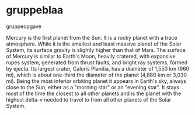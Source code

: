 # gruppeblaa
gruppeopgave

Mercury is the first planet from the Sun. It is a rocky planet with a trace atmosphere. While it is the smallest and least massive planet of the Solar System, its surface gravity is slightly higher than that of Mars. The surface of Mercury is similar to Earth's Moon, heavily cratered, with expansive rupes system, generated from thrust faults, and bright ray systems, formed by ejecta. Its largest crater, Caloris Planitia, has a diameter of 1,550 km (960 mi), which is about one-third the diameter of the planet (4,880 km or 3,030 mi). Being the most inferior orbiting planet it appears in Earth's sky, always close to the Sun, either as a "morning star" or an "evening star". It stays most of the time the closest to all other planets and is the planet with the highest delta-v needed to travel to from all other planets of the Solar System.

